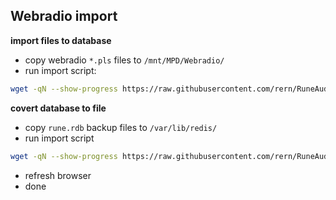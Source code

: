 Webradio import
---

**import files to database**
- copy webradio  `*.pls` files to `/mnt/MPD/Webradio/`  
- run import script:
```sh
wget -qN --show-progress https://raw.githubusercontent.com/rern/RuneAudio/master/webradio/webradiodb.sh; chmod +x webradiodb.sh; ./webradiodb.sh
```

**covert database to file**
- copy `rune.rdb` backup files to `/var/lib/redis/`  
- run import script
```sh
wget -qN --show-progress https://raw.githubusercontent.com/rern/RuneAudio/master/webradio/webradiofile.sh; chmod +x webradiofile.sh; ./webradiofile.sh
```

- refresh browser
- done
